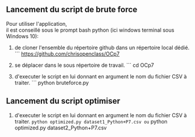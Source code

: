 
## Lancement du script de brute force

Pour utiliser l'application,   
il est conseillé sous le prompt bash python (ici windows terminal sous Windows 10):  

1. de cloner l'ensemble du répertoire github dans un répertoire local dédié.  
        ``` https://github.com/chrisopenclass/OCp7

2. se déplacer dans le sous répertoire de travail.
       ``` cd OCp7
       
2. d'executer le script  en lui donnant en argument le nom du fichier CSV à traiter.
        ``` python bruteforce.py

## Lancement du script optimiser

1. d'executer le script  en lui donnant en argument le nom du fichier CSV à traiter.
        ``` python optimized.py dataset1_Python+P7.csv
        ou
        ``` python optimized.py dataset2_Python+P7.csv
